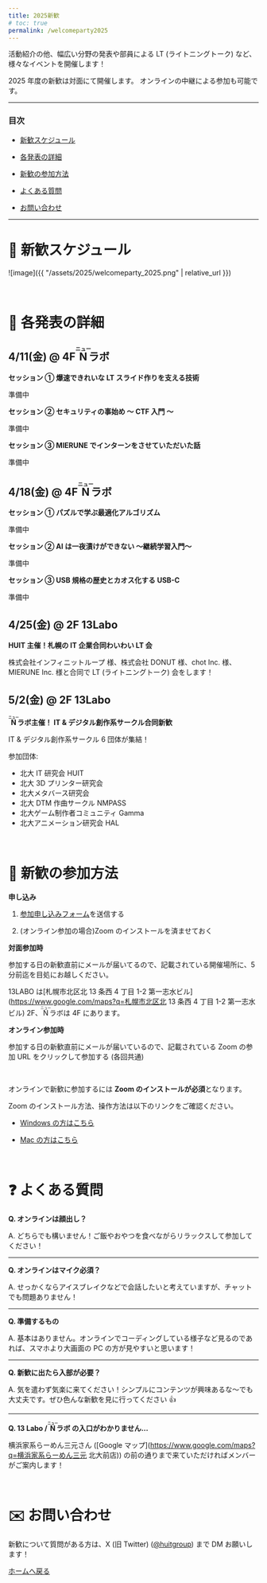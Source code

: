 ```yaml
---
title: 2025新歓
# toc: true
permalink: /welcomeparty2025
---
```


活動紹介の他、幅広い分野の発表や部員による LT (ライトニングトーク) など、様々なイベントを開催します！

2025 年度の新歓は対面にて開催します。
オンラインの中継による参加も可能です。

---

### 目次

- [新歓スケジュール](#schedule)

- [各発表の詳細](#detail)

- [新歓の参加方法](#join)

- [よくある質問](#question)

- [お問い合わせ](#contact)

---

<!-- ページ内遷移用のaタグ -->

<a id="schedule"></a>

# 📅 新歓スケジュール

![image]({{ "/assets/2025/welcomeparty_2025.png" | relative_url }})

<br/>

<!-- ページ内遷移用のaタグ -->

<a id="detail"></a>

# 📘 各発表の詳細

## 4/11(金) @ 4F <ruby>Ν<rp>(</rp><rt>ニュー</rt><rp>)</rp></ruby>ラボ

**セッション ① 爆速できれいな LT スライド作りを支える技術**

準備中

**セッション ② セキュリティの事始め ～ CTF 入門 ～**

準備中

**セッション ③ MIERUNE でインターンをさせていただいた話**

準備中

## 4/18(金) @ 4F <ruby>Ν<rp>(</rp><rt>ニュー</rt><rp>)</rp></ruby>ラボ

**セッション ① パズルで学ぶ最適化アルゴリズム**

準備中

**セッション ② AI は一夜漬けができない ～継続学習入門～**

準備中

**セッション ③ USB 規格の歴史とカオス化する USB-C**

準備中

## 4/25(金) @ 2F 13Labo

**HUIT 主催！札幌の IT 企業合同わいわい LT 会**

株式会社インフィニットループ 様、株式会社 DONUT 様、chot Inc. 様、MIERUNE Inc. 様と合同で LT (ライトニングトーク) 会をします！

## 5/2(金) @ 2F 13Labo

**<ruby>Ν<rp>(</rp><rt>ニュー</rt><rp>)</rp></ruby>ラボ主催！ IT & デジタル創作系サークル合同新歓**

IT & デジタル創作系サークル 6 団体が集結！

参加団体:
- 北大 IT 研究会 HUIT
- 北大 3D プリンター研究会
- 北大メタバース研究会
- 北大 DTM 作曲サークル NMPASS
- 北大ゲーム制作者コミュニティ Gamma
- 北大アニメーション研究会 HAL

<br/>

<!-- ページ内遷移用のaタグ -->

<a id="join"></a>

# 📝 新歓の参加方法

**申し込み**

1. <a href="https://forms.gle/FdNwPy45tpsKLiHP8" target="_blank" rel="noopener noreferrer">参加申し込みフォーム</a>を送信する

2. (オンライン参加の場合)Zoom のインストールを済ませておく

**対面参加時**

参加する日の新歓直前にメールが届いてるので、記載されている開催場所に、5 分前迄を目処にお越しください。

13LABO は[札幌市北区北 13 条西 4 丁目 1-2 第一志水ビル](https://www.google.com/maps?q=札幌市北区北 13 条西 4 丁目 1-2 第一志水ビル) 2F、<ruby>Ν<rp>(</rp><rt>ニュー</rt><rp>)</rp></ruby>ラボは 4F にあります。

**オンライン参加時**

参加する日の新歓直前にメールが届いているので、記載されている Zoom の参加 URL をクリックして参加する (各回共通)

<br/>

オンラインで新歓に参加するには **Zoom のインストールが必須**となります。

Zoom のインストール方法、操作方法は以下のリンクをご確認ください。

- [Windows の方はこちら](https://www.fortune-factory.net/2020/07/zoom-pc-1)

- [Mac の方はこちら](https://yogashare.info/blog/zoom-macbook-2/)

<br/>

<!-- ページ内遷移用のaタグ -->

<a id="question"></a>

# ❓ よくある質問

**Q. オンラインは顔出し？**

A. どちらでも構いません！ご飯やおやつを食べながらリラックスして参加してください！

---

**Q. オンラインはマイク必須？**

A. せっかくならアイスブレイクなどで会話したいと考えていますが、チャットでも問題ありません！

---

**Q. 準備するもの**

A. 基本はありません。オンラインでコーディングしている様子など見るのであれば、スマホより大画面の PC の方が見やすいと思います！

---

**Q. 新歓に出たら入部が必要？**

A. 気を遣わず気楽に来てください！シンプルにコンテンツが興味あるな～でも大丈夫です。ぜひ色んな新歓を見に行ってください 👍

---

**Q. 13 Labo / <ruby>Ν<rp>(</rp><rt>ニュー</rt><rp>)</rp></ruby>ラボ の入口がわかりません...**

横浜家系らーめん三元さん ([Google マップ](https://www.google.com/maps?q=横浜家系らーめん三元 北大前店)) の前の通りまで来ていただければメンバーがご案内します！

<br/>

<!-- ページ内遷移用のaタグ -->

<a id="contact"></a>

# ✉️ お問い合わせ

新歓について質問がある方は、X (旧 Twitter) ([@huitgroup](https://x.com/huitgroup)) まで DM お願いします！

[ホームへ戻る]({{site.baseurl}}/)
